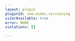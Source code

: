 ```yaml
---
layout: plugin
pluginId: com.widen.versioning
isJarAvailable: true
error: NONE
violations: []

---
```

